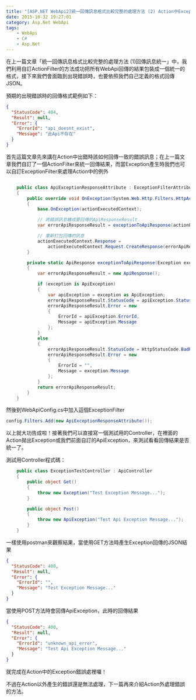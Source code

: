 ```yaml
---
title: "[ASP.NET WebApi2]統一回傳訊息格式比較完整的處理方法 (2) Action中Exception處理"
date: 2015-10-32 19:27:01
category: Asp.Net WebApi
tags:
    - WebApi
    - C#
    - Asp.Net
---
```


在上一篇文章「統一回傳訊息格式比較完整的處理方法 (1)回傳訊息統一」中，我們利用自訂ActionFilter的方法成功把所有WebApi回傳的結果包裝成一個統一的格式，接下來我們會面臨到出現錯誤時，也要依照我們自己定義的格式回傳JSON。

<!-- more -->

預期的出現錯誤時的回傳格式範例如下：

```json
{
  "StatusCode": 404,
  "Result": null,
  "Error": {
    "ErrorId": "api_doesnt_exist",
    "Message": "此Api不存在"
  }
}
```

首先這篇文章先來講在Action中出錯時該如何回傳一致的錯誤訊息；在上一篇文章我們自訂了一個ActionFilter來統一回傳結果，而當Exception產生時我們也可以自訂ExceptionFilter來處理Action中的例外

```csharp

    public class ApiExceptionResponseAttribute : ExceptionFilterAttribute
    {
        public override void OnException(System.Web.Http.Filters.HttpActionExecutedContext actionExecutedContext)
        {
            base.OnException(actionExecutedContext);

            // 將錯誤訊息轉成要回傳的ApiResponseResult
            var errorApiResponseResult = exceptionToApiResponse(actionExecutedContext.Exception);

            // 重新打包回傳的訊息
            actionExecutedContext.Response =
                actionExecutedContext.Request.CreateResponse(errorApiResponseResult.StatusCode, errorApiResponseResult);
        }

        private static ApiResponse exceptionToApiResponse(Exception exception)
        {
            var errorApiResponseResult = new ApiResponse();

            if (exception is ApiException)
            {
                var apiException = exception as ApiException;
                errorApiResponseResult.StatusCode = apiException.StatusCode;
                errorApiResponseResult.Error = new
                {
                    ErrorId = apiException.ErrorId,
                    Message = apiException.Message
                };
            }
            else
            {
                errorApiResponseResult.StatusCode = HttpStatusCode.BadRequest;
                errorApiResponseResult.Error = new
                {
                    ErrorId = "",
                    Message = exception.Message
                };
            }
            return errorApiResponseResult;
        }
    }
```

然後到WebApiConfig.cs中加入這個ExceptionFilter

```csharp
config.Filters.Add(new ApiExceptionResponseAttribute());
```

以上就大功告成啦！接著我們可以直接寫一個測試用的Controller，在裡面的Action拋出Exception或我們前面自訂的ApiException，來測試看看回傳結果是否統一了。

測試用Controller程式碼：

```csharp
    public class ExceptionTestController : ApiController
    {
        public object Get()
        {
            throw new Exception("Test Exception Message...");
        }

        public object Post()
        {
            throw new ApiException("Test Api Exception Message...");
        }
    }
```

一樣使用postman來觀察結果，當使用GET方法時產生Exception回傳的JSON結果

```json
{
  "StatusCode": 400,
  "Result": null,
  "Error": {
    "ErrorId": "",
    "Message": "Test Exception Message..."
  }
}
```

當使用POST方法時會回傳ApiException，此時的回傳結果

```json
{
  "StatusCode": 400,
  "Result": null,
  "Error": {
    "ErrorId": "unknown_api_error",
    "Message": "Test Api Exception Message..."
  }
}
```

就完成在Action中的Exception錯誤處裡囉！

不過在Action以外產生的錯誤還是無法處理，下一篇再來介紹Action外處理錯誤的方法。